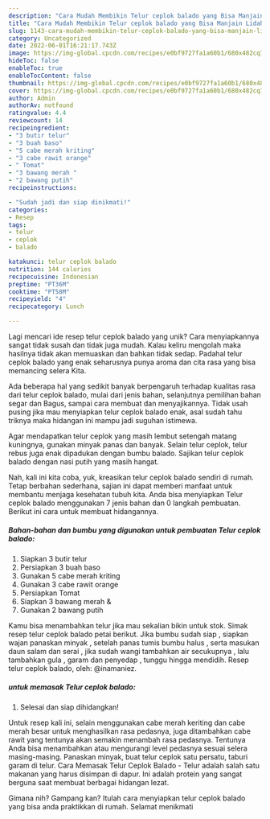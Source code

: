 ```yaml
---
description: "Cara Mudah Membikin Telur ceplok balado yang Bisa Manjain Lidah"
title: "Cara Mudah Membikin Telur ceplok balado yang Bisa Manjain Lidah"
slug: 1143-cara-mudah-membikin-telur-ceplok-balado-yang-bisa-manjain-lidah
category: Uncategorized
date: 2022-06-01T16:21:17.743Z
image: https://img-global.cpcdn.com/recipes/e0bf9727fa1a60b1/680x482cq70/telur-ceplok-balado-foto-resep-utama.jpg
hideToc: false
enableToc: true
enableTocContent: false
thumbnail: https://img-global.cpcdn.com/recipes/e0bf9727fa1a60b1/680x482cq70/telur-ceplok-balado-foto-resep-utama.jpg
cover: https://img-global.cpcdn.com/recipes/e0bf9727fa1a60b1/680x482cq70/telur-ceplok-balado-foto-resep-utama.jpg
author: Admin
authorAv: notfound
ratingvalue: 4.4
reviewcount: 14
recipeingredient:
- "3 butir telur"
- "3 buah baso"
- "5 cabe merah kriting"
- "3 cabe rawit orange"
- " Tomat"
- "3 bawang merah "
- "2 bawang putih"
recipeinstructions:

- "Sudah jadi dan siap dinikmati!"
categories:
- Resep
tags:
- telur
- ceplok
- balado

katakunci: telur ceplok balado 
nutrition: 144 calories
recipecuisine: Indonesian
preptime: "PT36M"
cooktime: "PT58M"
recipeyield: "4"
recipecategory: Lunch

---
```





Lagi mencari ide resep telur ceplok balado yang unik? Cara menyiapkannya sangat tidak susah dan tidak juga mudah. Kalau keliru mengolah maka hasilnya tidak akan memuaskan dan bahkan tidak sedap. Padahal telur ceplok balado yang enak seharusnya punya aroma dan cita rasa yang bisa memancing selera Kita.





Ada beberapa hal yang sedikit banyak berpengaruh terhadap kualitas rasa dari telur ceplok balado, mulai dari jenis bahan, selanjutnya pemilihan bahan segar dan Bagus, sampai cara membuat dan menyajikannya. Tidak usah pusing jika mau menyiapkan telur ceplok balado enak,      asal sudah tahu triknya maka hidangan ini mampu jadi suguhan istimewa.














Agar mendapatkan telur ceplok yang masih lembut setengah matang kuningnya, gunakan minyak panas dan banyak. Selain telur ceplok, telur rebus juga enak dipadukan dengan bumbu balado. Sajikan telur ceplok balado dengan nasi putih yang masih hangat.






Nah, kali ini kita coba, yuk, kreasikan telur ceplok balado sendiri di rumah. Tetap berbahan sederhana, sajian ini dapat memberi manfaat untuk membantu menjaga kesehatan tubuh kita. Anda bisa menyiapkan Telur ceplok balado menggunakan 7 jenis bahan dan 0 langkah pembuatan. Berikut ini cara untuk membuat hidangannya.

<!--inarticleads1-->

##### Bahan-bahan dan bumbu yang digunakan untuk pembuatan Telur ceplok balado:

1. Siapkan 3 butir telur
1. Persiapkan 3 buah baso
1. Gunakan 5 cabe merah kriting
1. Gunakan 3 cabe rawit orange
1. Persiapkan  Tomat
1. Siapkan 3 bawang merah &amp;
1. Gunakan 2 bawang putih


Kamu bisa menambahkan telur jika mau sekalian bikin untuk stok. Simak resep telur ceplok balado petai berikut. Jika bumbu sudah siap , siapkan wajan panaskan minyak , setelah panas tumis bumbu halus , serta masukan daun salam dan serai , jika sudah wangi tambahkan air secukupnya , lalu tambahkan gula , garam dan penyedap , tunggu hingga mendidih. Resep telur ceplok balado, oleh: @inamaniez. 

<!--inarticleads2-->

#####  untuk memasak Telur ceplok balado:


1. Selesai dan siap dihidangkan!

Untuk resep kali ini, selain menggunakan cabe merah keriting dan cabe merah besar untuk menghasilkan rasa pedasnya, juga ditambahkan cabe rawit yang tentunya akan semakin menambah rasa pedasnya. Tentunya Anda bisa menambahkan atau mengurangi level pedasnya sesuai selera masing-masing. Panaskan minyak, buat telur ceplok satu persatu, taburi garam di telur. Cara Memasak Telur Ceplok Balado - Telur adalah salah satu makanan yang harus disimpan di dapur. Ini adalah protein yang sangat berguna saat membuat berbagai hidangan lezat. 

Gimana nih? Gampang kan? Itulah cara menyiapkan telur ceplok balado yang bisa anda praktikkan di rumah. Selamat menikmati
